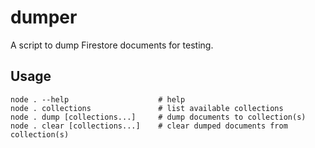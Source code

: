 # dumper

A script to dump Firestore documents for testing.

## Usage

```shell
node . --help                    # help
node . collections               # list available collections
node . dump [collections...]     # dump documents to collection(s)
node . clear [collections...]    # clear dumped documents from collection(s)
```
